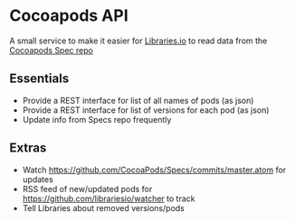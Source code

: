 # Cocoapods API

A small service to make it easier for [Libraries.io](https://libraries.io) to read data from the [Cocoapods Spec repo](https://github.com/CocoaPods/Specs)

## Essentials

- Provide a REST interface for list of all names of pods (as json)
- Provide a REST interface for list of versions for each pod (as json)
- Update info from Specs repo frequently

## Extras

- Watch https://github.com/CocoaPods/Specs/commits/master.atom for updates
- RSS feed of new/updated pods for https://github.com/librariesio/watcher to track
- Tell Libraries about removed versions/pods
